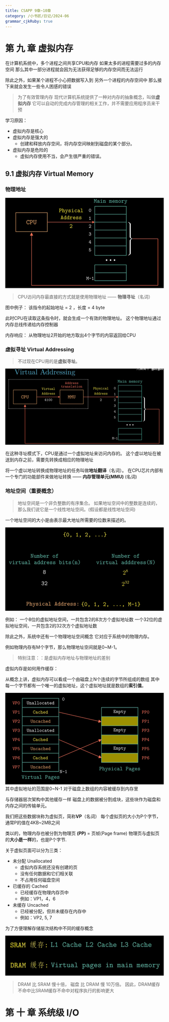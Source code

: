 ```yaml
---
title: CSAPP 9章~10章
category: /小书匠/日记/2024-06
grammar_cjkRuby: true
---
```


# 第 九 章 虚拟内存

在计算机系统中，多个进程之间共享CPU和内存
如果太多的进程需要过多的内存空间
那么其中一部分进程就会因为无法获得足够的内存空间而无法运行

除此之外，如果某个进程不小心把数据写入到 另外一个进程的内存空间中 
那么接下来就会发生一些令人困感的错误

>为了有效管理内存
现代计算机系统提供了一种对内存的抽象概念，叫做**虚拟内存**
它可以自动的完成内存管理的相关工作，并不需要应用程序员来干预

学习原因：

- 虚拟内存是核心
- 虚拟内存是强大的
	- 创建和释放内存空间，将内存空间映射到磁盘的某个部分。
- 虚拟内存是危险的
	- 虚拟内存使用不当，会产生很严重的错误。


## 9.1 虚拟内存 Virtual Memory

### 物理地址

![](./images/1717753334180.png)
>CPU访问内存最直接的方式就是使用物理地址 —— **物理寻址**（名词）

图中例子：
该指令的起始地址 = 2 ，长度 = 4 byte

此时CPU在读取这条指令时，就会生成一个有效的物理地址。
这个物理地址通过内存总线传递给内存控制器

内存响应：
从物理地址2开始的地方取出4个字节的内容返回给CPU


### 虚拟寻址 Virtual Addressing

>不过现在CPU用的是**虚拟寻址**。

![](./images/1717753446819.png)

在这种寻址模式下，CPU是通过一个虚拟地址来访问内存的。
这个虚以地址在被送到内存之前，需要先转换成相应的物理地址


将一个虚以地址转换成物理地址的任务叫做**地址翻译**（名词）。
在CPU芯片内部有一个专门的功能部件来做地址转换 —— **内存管理单元(MMU)** (名词)


### 地址空间（重要概念）

>地址空间是一个非负整数的有序集合。
>如果地址空间中的整数是连续的，那么我们说它是一个线性地址空间。(假设都是线性地址空间)

一个地址空间的大小是由表示最大地址所需要的位数来描述的。

![](./images/1717753613177.png)


例如：
一个8位的虚拟地址空间，一共包含2的8次方个虚拟地址数
一个32位的虚拟地址空间，一共包含2的32次方个虚拟地址数

除此之外，系统中还有一个物理地址空间概念
它对应于系统中的物理内存。

例如物理内存有M个字节，那么物理地址空间就是0~M-1。

>特别注意：：是虚拟内存地址与物理地址的差别


虚拟内存是如何用作缓存：

从概念上讲，虚拟内存可以看成一个由磁盘上N个连续的字节所组成的数组
其中每一个字节都有一个唯一的虚拟地址，这个虚拟地址就是数组的**索引值**。


![](./images/1717753931751.png)
其中虚拟地址的范围是0~N-1
对于磁盘上数组的内容被缓存到内存里

与存储器层次架构中其他缓存一样
磁盘上的数据被分割成块，这些块作为磁盘和内存之间的传输单元。


我们把这些数据块称为虚拟页，简称**VP**（名词）
每个虚拟页的大小为P个字节，通常P的值在4KB~2MB之间


类以的，物理内存也被分割为物理页 **(PP)** = 页帧(Page frame)
物理页与虚拟页的**大小是一样**的，也是P个字节.

关于虚拟页面可以分为三类：

- 未分配 Unallocated
	- 虚拟内存系统还没有创建的页
	- 没有任何数据和它们相关联
	- 不占用任何磁盘空间
-  已缓存的 Cached
	-  已经缓存在物理内存页中
	-  例如：VP1，4，6
- 未缓存  Uncached
	- 已经被分配，但并未缓存在内存中
	-	例如：VP2, 5, 7



为了方便理解存储层次结构中不同的缓存概念

![](./images/1717753977930.png)
>DRAM 比 SRAM 慢十倍， 磁盘 比 DRAM 慢 10万倍。
>因此，DRAM缓存不命中比SRAM缓存不命中对程序执行的影响更大






# 第 十 章 系统级 I/O